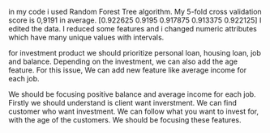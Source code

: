 
in my code i used Random Forest Tree algorithm. My 5-fold cross validation score is 0,9191 in average. [0.922625 0.9195   0.917875 0.913375 0.922125]
I edited the data. I reduced some features and i changed numeric attributes which have many unique values with intervals.




for investment product we should prioritize personal loan, housing loan, job and balance. 
Depending on the investment, we can also add the age feature. For this issue, We can add new feature like 
average income for each job. 



We should be focusing positive balance and average income for each job. Firstly we should understand is client want inverstment.
We can find customer who want investment. We can follow what you want to invest for, with the age of the customers. We should be focusing these
features.
